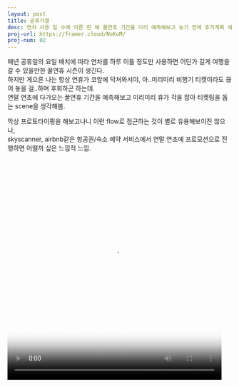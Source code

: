 ```yaml
---
layout: post
title: 곧휴가철
desc: 연차 사용 일 수에 따른 한 해 꿀연휴 기간을 미리 예측해보고 늦기 전에 휴가계획 세우기
proj-url: https://framer.cloud/NoKuM/
proj-num: 02
---
```



매년 공휴일의 요일 배치에 따라 연차를 하루 이틀 정도만 사용하면 어딘가 길게 여행을 갈 수 있을만한 꿀연휴 시즌이 생긴다.  
하지만 게으른 나는 항상 연휴가 코앞에 닥쳐와서야, 아..미리미리 비행기 티켓이라도 끊어 놓을 걸..하며 후회하곤 하는데.  
연말 연초에 다가오는 꿀연휴 기간을 예측해보고 미리미리 휴가 각을 잡아 티켓팅을 돕는 scene을 생각해봄.  

막상 프로토타이핑을 해보고나니 이런 flow로 접근하는 것이 별로 유용해보이진 않으나,  
skyscanner, airbnb같은 항공권/숙소 예약 서비스에서 연말 연초에 프로모션으로 진행하면 어떨까 싶은 느낌적 느낌.  
  
<br>  
<video width="480" height="480" autoplay loop poster="http://sollmo.github.io/video/loading.png">
  <source src="http://sollmo.github.io/video/video_gochoo.mp4" type="video/mp4">
  Your browser does not support the video tag.
</video>


